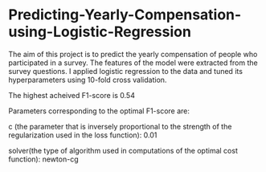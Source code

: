 # Predicting-Yearly-Compensation-using-Logistic-Regression
The aim of this project is to predict the yearly compensation of people who participated in a survey. The features of the model were extracted from the survey questions. I applied logistic regression to the data and tuned its hyperparameters using 10-fold cross validation. 

The highest acheived F1-score is 0.54 

Parameters corresponding to the optimal F1-score are:

   c (the parameter that is inversely proportional to the strength of the regularization used in the loss function): 0.01 
  
   solver(the type of algorithm used in computations of the optimal cost function): newton-cg
  
